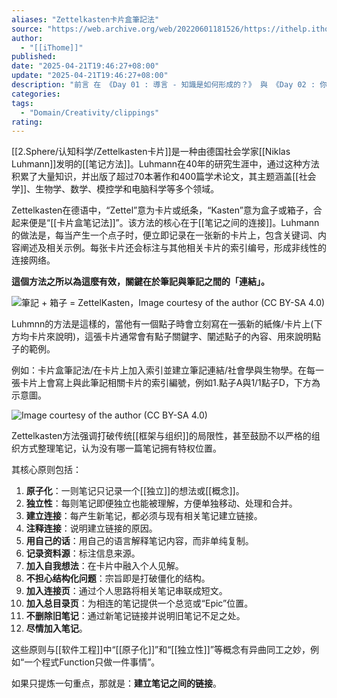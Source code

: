 ```yaml
---
aliases: "Zettelkasten卡片盒筆記法"
source: "https://web.archive.org/web/20220601181526/https://ithelp.ithome.com.tw/articles/10265859"
author:
  - "[[iThome]]"
published:
date: "2025-04-21T19:46:27+08:00"
update: "2025-04-21T19:46:27+08:00"
description: "前言 在 《Day 01 : 導言 - 知識是如何形成的？》 與 《Day 02 : 你所知道的「筆記工具」，早就演化成不同的物種》 我說明了「知識」形成的理論，並且解釋了使用 Obsidian 的原..."
categories:
tags:
  - "Domain/Creativity/clippings"
rating:
---
```


[[2.Sphere/认知科学/Zettelkasten卡片]]是一种由德国社会学家[[Niklas Luhmann]]发明的[[笔记方法]]。Luhmann在40年的研究生涯中，通过这种方法积累了大量知识，并出版了超过70本著作和400篇学术论文，其主题涵盖[[社会学]]、生物学、数学、模控学和电脑科学等多个领域。

Zettelkasten在德语中，“Zettel”意为卡片或纸条，“Kasten”意为盒子或箱子，合起来便是“[[卡片盒笔记法]]”。该方法的核心在于[[笔记之间的连接]]。Luhmann的做法是，每当产生一个点子时，便立即记录在一张新的卡片上，包含关键词、内容阐述及相关示例。每张卡片还会标注与其他相关卡片的索引编号，形成非线性的连接网络。

**這個方法之所以為這麼有效，關鍵在於筆記與筆記之間的「連結」。**

![筆記 + 箱子 = ZettelKasten，Image courtesy of the author (CC BY-SA 4.0)](https://web.archive.org/web/20220601181526im_/https://miro.medium.com/max/770/0*bgEPxNyQ4tI7F8vs.png)

Luhmnn的方法是這樣的，當他有一個點子時會立刻寫在一張新的紙條/卡片上(下方均卡片來說明)，這張卡片通常會有點子關鍵字、闡述點子的內容、用來說明點子的範例。

例如：卡片盒筆記法/在卡片上加入索引並建立筆記連結/社會學與生物學。在每一張卡片上會寫上與此筆記相關卡片的索引編號，例如1.點子A與1/1點子D，下方為示意圖。

![Image courtesy of the author (CC BY-SA 4.0)](https://web.archive.org/web/20220601181526im_/https://miro.medium.com/max/770/0*oK5YVjG7UbXnFP9r.png)



Zettelkasten方法强调打破传统[[框架与组织]]的局限性，甚至鼓励不以严格的组织方式整理笔记，认为没有哪一篇笔记拥有特权位置。

其核心原则包括：
1. **原子化**：一则笔记只记录一个[[独立]]的想法或[[概念]]。
2. **独立性**：每则笔记即便独立也能被理解，方便单独移动、处理和合并。
3. **建立连接**：每产生新笔记，都必须与现有相关笔记建立链接。
4. **注释连接**：说明建立链接的原因。
5. **用自己的话**：用自己的语言解释笔记内容，而非单纯复制。
6. **记录资料源**：标注信息来源。
7. **加入自我想法**：在卡片中融入个人见解。
8. **不担心结构化问题**：宗旨即是打破僵化的结构。
9. **加入连接页**：通过个人思路将相关笔记串联成短文。
10. **加入总目录页**：为相连的笔记提供一个总览或“Epic”位置。
11. **不删除旧笔记**：通过新笔记链接并说明旧笔记不足之处。
12. **尽情加入笔记**。

这些原则与[[软件工程]]中“[[原子化]]”和“[[独立性]]”等概念有异曲同工之妙，例如“一个程式Function只做一件事情”。

如果只提炼一句重点，那就是：**建立笔记之间的链接**。


